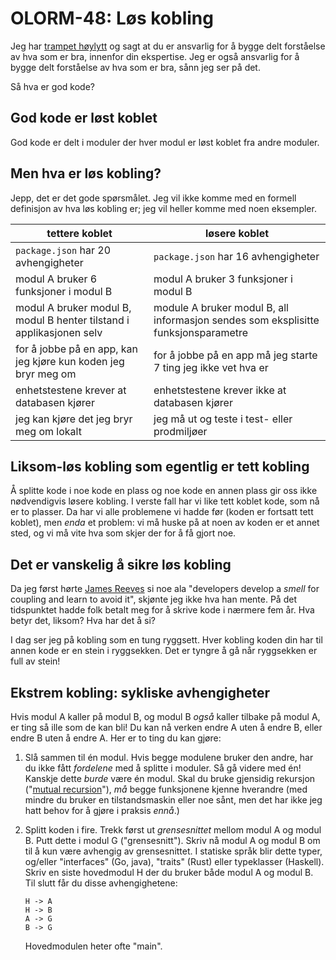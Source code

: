 # OLORM-48: Løs kobling

Jeg har [trampet høylytt] og sagt at du er ansvarlig for å bygge delt forståelse av hva som er bra, innenfor din ekspertise.
Jeg er også ansvarlig for å bygge delt forståelse av hva som er bra, sånn jeg ser på det.

[trampet høylytt]: /luke/luke-16/

Så hva er god kode?

## God kode er løst koblet

God kode er delt i moduler der hver modul er løst koblet fra andre moduler.

## Men hva er løs kobling?

Jepp, det er det gode spørsmålet.
Jeg vil ikke komme med en formell definisjon av hva løs kobling er; jeg vil heller komme med noen eksempler.

| tettere koblet                                                       | løsere koblet                                                                      |
|----------------------------------------------------------------------|------------------------------------------------------------------------------------|
| `package.json` har 20 avhengigheter                                  | `package.json` har 16 avhengigheter                                                |
| modul A bruker 6 funksjoner i modul B                                | modul A bruker 3 funksjoner i modul B                                              |
| modul A bruker modul B, modul B henter tilstand i applikasjonen selv | module A bruker modul B, all informasjon sendes som eksplisitte funksjonsparametre |
| for å jobbe på en app, kan jeg kjøre kun koden jeg bryr meg om       | for å jobbe på en app må jeg starte 7 ting jeg ikke vet hva er                     |
| enhetstestene krever at databasen kjører                             | enhetstestene krever ikke at databasen kjører                                      |
| jeg kan kjøre det jeg bryr meg om lokalt                             | jeg må ut og teste i test- eller prodmiljøer                                       |

## Liksom-løs kobling som egentlig er tett kobling

Å splitte kode i noe kode en plass og noe kode en annen plass gir oss ikke nødvendigvis løsere kobling.
I verste fall har vi like tett koblet kode, som nå er to plasser.
Da har vi alle problemene vi hadde før (koden er fortsatt tett koblet), men _enda_ et problem: vi må huske på at noen av koden er et annet sted, og vi må vite hva som skjer der for å få gjort noe.

## Det er vanskelig å sikre løs kobling

Da jeg først hørte [James Reeves] si noe ala "developers develop a _smell_ for coupling and learn to avoid it", skjønte jeg ikke hva han mente.
På det tidspunktet hadde folk betalt meg for å skrive kode i nærmere fem år.
Hva betyr det, liksom?
Hva har det å si?

[James Reeves]: https://github.com/weavejester/

I dag ser jeg på kobling som en tung ryggsett.
Hver kobling koden din har til annen kode er en stein i ryggsekken.
Det er tyngre å gå når ryggsekken er full av stein!

## Ekstrem kobling: sykliske avhengigheter

Hvis modul A kaller på modul B, og modul B _også_ kaller tilbake på modul A, er ting så ille som de kan bli!
Du kan nå verken endre A uten å endre B, eller endre B uten å endre A.
Her er to ting du kan gjøre:

1. Slå sammen til én modul.
   Hvis begge modulene bruker den andre, har du ikke fått _fordelene_ med å splitte i moduler.
   Så gå videre med én!
   Kanskje dette _burde_ være én modul.
   Skal du bruke gjensidig rekursjon ("[mutual recursion]"), _må_ begge funksjonene kjenne hverandre (med mindre du bruker en tilstandsmaskin eller noe sånt, men det har ikke jeg hatt behov for å gjøre i praksis _ennå_.)

2. Splitt koden i fire.
   Trekk først ut _grensesnittet_ mellom modul A og modul B.
   Putt dette i modul G ("grensesnitt").
   Skriv nå modul A og modul B om til å kun være avhengig av grensesnittet.
   I statiske språk blir dette typer, og/eller "interfaces" (Go, java), "traits" (Rust) eller typeklasser (Haskell).
   Skriv en siste hovedmodul H der du bruker både modul A og modul B.
   Til slutt får du disse avhengighetene:
   
       H -> A
       H -> B
       A -> G
       B -> G
       
   Hovedmodulen heter ofte "main".
   
[mutual recursion]: https://en.wikipedia.org/wiki/Mutual_recursion
